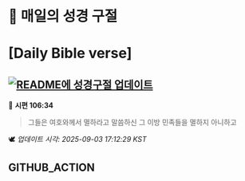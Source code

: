 # 🙏 매일의 성경 구절
# [Daily Bible verse]
## [![README에 성경구절 업데이트](https://github.com/DONGSUKA/first_test/actions/workflows/update-readme-bible.yml/badge.svg)](https://github.com/DONGSUKA/first_test/actions/workflows/update-readme-bible.yml)
<!-- START_BIBLE_VERSE -->
📖 **시편 106:34**
> 그들은 여호와께서 멸하라고 말씀하신 그 이방 민족들을 멸하지 아니하고

🕊️ _업데이트 시각: 2025-09-03 17:12:29 KST_
  <!-- END_BIBLE_VERSE -->
## GITHUB_ACTION
